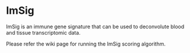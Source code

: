 # ImSig
ImSig is an immune gene signature that can be used to deconvolute blood and tissue transcriptomic data.

Please refer the wiki page for running the ImSig scoring algorithm.
